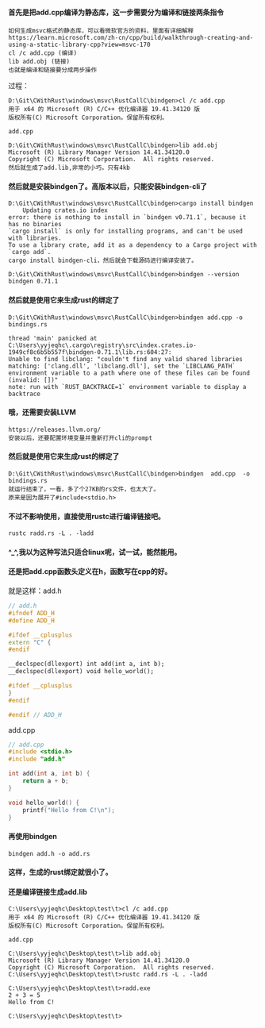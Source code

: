 #### 首先是把add.cpp编译为静态库，这一步需要分为编译和链接两条指令

```shel
如何生成msvc格式的静态库，可以看微软官方的资料，里面有详细解释
https://learn.microsoft.com/zh-cn/cpp/build/walkthrough-creating-and-using-a-static-library-cpp?view=msvc-170
cl /c add.cpp (编译)
lib add.obj (链接)
也就是编译和链接要分成两步操作
```

过程：

```shell
D:\Git\CWithRust\windows\msvc\RustCallC\bindgen>cl /c add.cpp
用于 x64 的 Microsoft (R) C/C++ 优化编译器 19.41.34120 版
版权所有(C) Microsoft Corporation。保留所有权利。

add.cpp

D:\Git\CWithRust\windows\msvc\RustCallC\bindgen>lib add.obj
Microsoft (R) Library Manager Version 14.41.34120.0
Copyright (C) Microsoft Corporation.  All rights reserved.
然后就生成了add.lib,非常的小巧，只有4kb
```

#### 然后就是安装bindgen了。高版本以后，只能安装bindgen-cli了

```shell
D:\Git\CWithRust\windows\msvc\RustCallC\bindgen>cargo install bindgen
    Updating crates.io index
error: there is nothing to install in `bindgen v0.71.1`, because it has no binaries
`cargo install` is only for installing programs, and can't be used with libraries.
To use a library crate, add it as a dependency to a Cargo project with `cargo add`.
cargo install bindgen-cli，然后就会下载源码进行编译安装了。

D:\Git\CWithRust\windows\msvc\RustCallC\bindgen>bindgen --version
bindgen 0.71.1

```

#### 然后就是使用它来生成rust的绑定了

```shell
D:\Git\CWithRust\windows\msvc\RustCallC\bindgen>bindgen add.cpp -o bindings.rs

thread 'main' panicked at C:\Users\yyjeqhc\.cargo\registry\src\index.crates.io-1949cf8c6b5b557f\bindgen-0.71.1\lib.rs:604:27:
Unable to find libclang: "couldn't find any valid shared libraries matching: ['clang.dll', 'libclang.dll'], set the `LIBCLANG_PATH` environment variable to a path where one of these files can be found (invalid: [])"
note: run with `RUST_BACKTRACE=1` environment variable to display a backtrace
```

#### 哦，还需要安装LLVM

```shell
https://releases.llvm.org/
安装以后，还要配置环境变量并重新打开cli的prompt
```

#### 然后就是使用它来生成rust的绑定了

```shell
D:\Git\CWithRust\windows\msvc\RustCallC\bindgen>bindgen  add.cpp  -o bindings.rs
就运行结束了，一看，多了个27KB的rs文件，也太大了。
原来是因为展开了#include<stdio.h>
```

#### 不过不影响使用，直接使用rustc进行编译链接吧。

```shell
rustc radd.rs -L . -ladd
```

#### ^_^,我以为这种写法只适合linux呢，试一试，能然能用。



#### 还是把add.cpp函数头定义在h，函数写在cpp的好。

就是这样：add.h

```c++
// add.h
#ifndef ADD_H
#define ADD_H

#ifdef __cplusplus
extern "C" {
#endif

__declspec(dllexport) int add(int a, int b);
__declspec(dllexport) void hello_world();

#ifdef __cplusplus
}
#endif

#endif // ADD_H
```

add.cpp

```c++
// add.cpp
#include <stdio.h>
#include "add.h"

int add(int a, int b) {
    return a + b;
}

void hello_world() {
    printf("Hello from C!\n");
}
```

#### 再使用bindgen

```shell
bindgen add.h -o add.rs
```

#### 这样，生成的rust绑定就很小了。

#### 还是编译链接生成add.lib

```shell
C:\Users\yyjeqhc\Desktop\test\t>cl /c add.cpp
用于 x64 的 Microsoft (R) C/C++ 优化编译器 19.41.34120 版
版权所有(C) Microsoft Corporation。保留所有权利。

add.cpp

C:\Users\yyjeqhc\Desktop\test\t>lib add.obj
Microsoft (R) Library Manager Version 14.41.34120.0
Copyright (C) Microsoft Corporation.  All rights reserved.
C:\Users\yyjeqhc\Desktop\test\t>rustc radd.rs -L . -ladd

C:\Users\yyjeqhc\Desktop\test\t>radd.exe
2 + 3 = 5
Hello from C!

C:\Users\yyjeqhc\Desktop\test\t>
```





